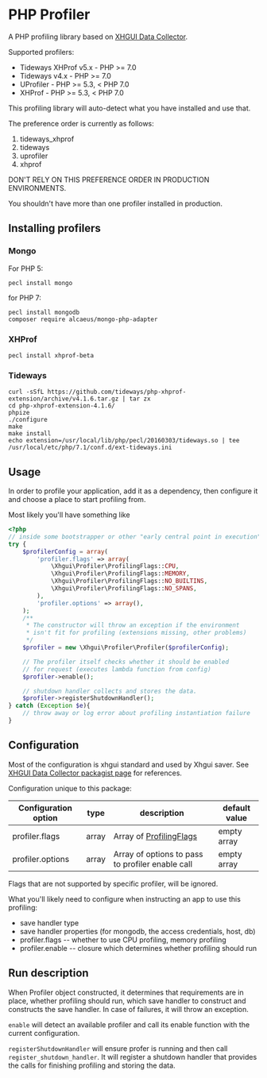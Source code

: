 # PHP Profiler

A PHP profiling library based on [XHGUI Data Collector][1].

Supported profilers:
 - Tideways XHProf v5.x - PHP >= 7.0
 - Tideways v4.x - PHP >= 7.0
 - UProfiler - PHP >= 5.3, < PHP 7.0
 - XHProf - PHP >= 5.3, < PHP 7.0

[XHProf]: https://pecl.php.net/package/xhprof
[Tideways]: https://github.com/tideways/php-xhprof-extension
[Tideways XHProf]: https://github.com/tideways/php-xhprof-extension
[UProfiler]: https://github.com/FriendsOfPHP/uprofiler

This profiling library will auto-detect what you have installed and use that.

The preference order is currently as follows:
1. tideways_xhprof
1. tideways
1. uprofiler
1. xhprof

DON'T RELY ON THIS PREFERENCE ORDER IN PRODUCTION ENVIRONMENTS.

You shouldn't have more than one profiler installed in production.

## Installing profilers

### Mongo

For PHP 5:
```
pecl install mongo
```

for PHP 7:
```
pecl install mongodb
composer require alcaeus/mongo-php-adapter
```

### XHProf

```
pecl install xhprof-beta
```

### Tideways

```
curl -sSfL https://github.com/tideways/php-xhprof-extension/archive/v4.1.6.tar.gz | tar zx
cd php-xhprof-extension-4.1.6/
phpize
./configure
make
make install
echo extension=/usr/local/lib/php/pecl/20160303/tideways.so | tee /usr/local/etc/php/7.1/conf.d/ext-tideways.ini
```

## Usage

In order to profile your application, add it as a dependency, then
configure it and choose a place to start profiling from.

Most likely you'll have something like

```php
<?php
// inside some bootstrapper or other "early central point in execution"
try {
	$profilerConfig = array(
		'profiler.flags' => array(
			\Xhgui\Profiler\ProfilingFlags::CPU,
			\Xhgui\Profiler\ProfilingFlags::MEMORY,
			\Xhgui\Profiler\ProfilingFlags::NO_BUILTINS,
			\Xhgui\Profiler\ProfilingFlags::NO_SPANS,
		),
		'profiler.options' => array(),
	);
	/**
	 * The constructor will throw an exception if the environment
	 * isn't fit for profiling (extensions missing, other problems)
	 */
	$profiler = new \Xhgui\Profiler\Profiler($profilerConfig);

	// The profiler itself checks whether it should be enabled
	// for request (executes lambda function from config)
	$profiler->enable();

	// shutdown handler collects and stores the data.
	$profiler->registerShutdownHandler();
} catch (Exception $e){
	// throw away or log error about profiling instantiation failure
}
```

## Configuration

Most of the configuration is xhgui standard and used by Xhgui saver.
See [XHGUI Data Collector packagist page][1] for references.

Configuration unique to this package:

| Configuration option | type  | description                                      | default value |
|----------------------|-------|--------------------------------------------------|---------------|
| profiler.flags       | array | Array of [ProfilingFlags][2]                     | empty array   |
| profiler.options     | array | Array of options to pass to profiler enable call | empty array   |

Flags that are not supported by specific profiler, will be ignored.

What you'll likely need to configure when instructing an app to use this profiling:

 - save handler type
 - save handler properties (for mongodb, the access credentials, host, db)
 - profiler.flags -- whether to use CPU profiling, memory profiling
 - profiler.enable -- closure which determines whether profiling should run

## Run description

When Profiler object constructed, it determines that requirements are in place, whether
profiling should run, which save handler to construct and constructs the save handler.
In case of failures, it will throw an exception.

`enable` will detect an available profiler and call its enable function with the current
configuration.

`registerShutdownHandler` will ensure profer is running and then call
`register_shutdown_handler`. It will register a shutdown handler that provides the
calls for finishing profiling and storing the data.

[1]: https://packagist.org/packages/perftools/xhgui-collector
[2]: src/ProfilingFlags.php
